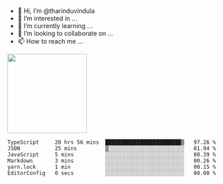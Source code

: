 - 👋 Hi, I’m @tharinduvindula
- 👀 I’m interested in ...
- 🌱 I’m currently learning ...
- 💞️ I’m looking to collaborate on ...
- 📫 How to reach me ...

<!---
tharinduvindula/tharinduvindula is a ✨ special ✨ repository because its `README.md` (this file) appears on your GitHub profile.
You can click the Preview link to take a look at your changes.
--->

<img height="180em" src="https://github-readme-stats.vercel.app/api?username=tharinduvindula&show_icons=true&hide_border=false&&count_private=true&include_all_commits=true" />


<!--START_SECTION:waka-->

```text
TypeScript     20 hrs 56 mins  ████████████████████████▒   97.26 %
JSON           25 mins         ▒░░░░░░░░░░░░░░░░░░░░░░░░   01.94 %
JavaScript     5 mins          ░░░░░░░░░░░░░░░░░░░░░░░░░   00.39 %
Markdown       3 mins          ░░░░░░░░░░░░░░░░░░░░░░░░░   00.26 %
yarn.lock      1 min           ░░░░░░░░░░░░░░░░░░░░░░░░░   00.15 %
EditorConfig   0 secs          ░░░░░░░░░░░░░░░░░░░░░░░░░   00.00 %
```

<!--END_SECTION:waka-->
